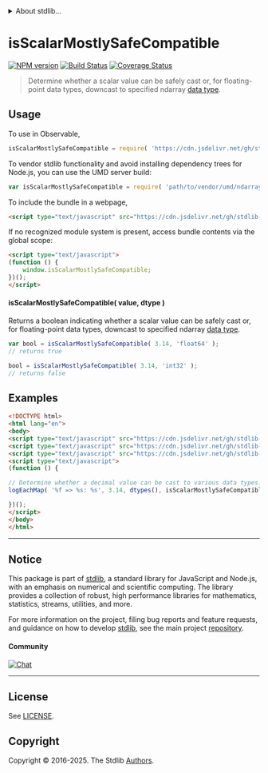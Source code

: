 <!--

@license Apache-2.0

Copyright (c) 2025 The Stdlib Authors.

Licensed under the Apache License, Version 2.0 (the "License");
you may not use this file except in compliance with the License.
You may obtain a copy of the License at

   http://www.apache.org/licenses/LICENSE-2.0

Unless required by applicable law or agreed to in writing, software
distributed under the License is distributed on an "AS IS" BASIS,
WITHOUT WARRANTIES OR CONDITIONS OF ANY KIND, either express or implied.
See the License for the specific language governing permissions and
limitations under the License.

-->


<details>
  <summary>
    About stdlib...
  </summary>
  <p>We believe in a future in which the web is a preferred environment for numerical computation. To help realize this future, we've built stdlib. stdlib is a standard library, with an emphasis on numerical and scientific computation, written in JavaScript (and C) for execution in browsers and in Node.js.</p>
  <p>The library is fully decomposable, being architected in such a way that you can swap out and mix and match APIs and functionality to cater to your exact preferences and use cases.</p>
  <p>When you use stdlib, you can be absolutely certain that you are using the most thorough, rigorous, well-written, studied, documented, tested, measured, and high-quality code out there.</p>
  <p>To join us in bringing numerical computing to the web, get started by checking us out on <a href="https://github.com/stdlib-js/stdlib">GitHub</a>, and please consider <a href="https://opencollective.com/stdlib">financially supporting stdlib</a>. We greatly appreciate your continued support!</p>
</details>

# isScalarMostlySafeCompatible

[![NPM version][npm-image]][npm-url] [![Build Status][test-image]][test-url] [![Coverage Status][coverage-image]][coverage-url] <!-- [![dependencies][dependencies-image]][dependencies-url] -->

> Determine whether a scalar value can be safely cast or, for floating-point data types, downcast to specified ndarray [data type][@stdlib/ndarray/dtypes].

<!-- Section to include introductory text. Make sure to keep an empty line after the intro `section` element and another before the `/section` close. -->

<section class="intro">

</section>

<!-- /.intro -->

<!-- Package usage documentation. -->



<section class="usage">

## Usage

<!-- eslint-disable id-length -->

To use in Observable,

```javascript
isScalarMostlySafeCompatible = require( 'https://cdn.jsdelivr.net/gh/stdlib-js/ndarray-base-assert-is-scalar-mostly-safe-compatible@umd/browser.js' )
```

To vendor stdlib functionality and avoid installing dependency trees for Node.js, you can use the UMD server build:

```javascript
var isScalarMostlySafeCompatible = require( 'path/to/vendor/umd/ndarray-base-assert-is-scalar-mostly-safe-compatible/index.js' )
```

To include the bundle in a webpage,

```html
<script type="text/javascript" src="https://cdn.jsdelivr.net/gh/stdlib-js/ndarray-base-assert-is-scalar-mostly-safe-compatible@umd/browser.js"></script>
```

If no recognized module system is present, access bundle contents via the global scope:

```html
<script type="text/javascript">
(function () {
    window.isScalarMostlySafeCompatible;
})();
</script>
```

#### isScalarMostlySafeCompatible( value, dtype )

Returns a boolean indicating whether a scalar value can be safely cast or, for floating-point data types, downcast to specified ndarray [data type][@stdlib/ndarray/dtypes].

<!-- eslint-disable id-length -->

```javascript
var bool = isScalarMostlySafeCompatible( 3.14, 'float64' );
// returns true

bool = isScalarMostlySafeCompatible( 3.14, 'int32' );
// returns false
```

</section>

<!-- /.usage -->

<!-- Package usage notes. Make sure to keep an empty line after the `section` element and another before the `/section` close. -->

<section class="notes">

</section>

<!-- /.notes -->

<!-- Package usage examples. -->

<section class="examples">

## Examples

<!-- eslint-disable id-length -->

<!-- eslint no-undef: "error" -->

```html
<!DOCTYPE html>
<html lang="en">
<body>
<script type="text/javascript" src="https://cdn.jsdelivr.net/gh/stdlib-js/ndarray-dtypes@umd/browser.js"></script>
<script type="text/javascript" src="https://cdn.jsdelivr.net/gh/stdlib-js/console-log-each-map@umd/browser.js"></script>
<script type="text/javascript" src="https://cdn.jsdelivr.net/gh/stdlib-js/ndarray-base-assert-is-scalar-mostly-safe-compatible@umd/browser.js"></script>
<script type="text/javascript">
(function () {

// Determine whether a decimal value can be cast to various data types...
logEachMap( '%f => %s: %s', 3.14, dtypes(), isScalarMostlySafeCompatible );

})();
</script>
</body>
</html>
```

</section>

<!-- /.examples -->

<!-- Section to include cited references. If references are included, add a horizontal rule *before* the section. Make sure to keep an empty line after the `section` element and another before the `/section` close. -->

<section class="references">

</section>

<!-- /.references -->

<!-- Section for related `stdlib` packages. Do not manually edit this section, as it is automatically populated. -->

<section class="related">

</section>

<!-- /.related -->

<!-- Section for all links. Make sure to keep an empty line after the `section` element and another before the `/section` close. -->


<section class="main-repo" >

* * *

## Notice

This package is part of [stdlib][stdlib], a standard library for JavaScript and Node.js, with an emphasis on numerical and scientific computing. The library provides a collection of robust, high performance libraries for mathematics, statistics, streams, utilities, and more.

For more information on the project, filing bug reports and feature requests, and guidance on how to develop [stdlib][stdlib], see the main project [repository][stdlib].

#### Community

[![Chat][chat-image]][chat-url]

---

## License

See [LICENSE][stdlib-license].


## Copyright

Copyright &copy; 2016-2025. The Stdlib [Authors][stdlib-authors].

</section>

<!-- /.stdlib -->

<!-- Section for all links. Make sure to keep an empty line after the `section` element and another before the `/section` close. -->

<section class="links">

[npm-image]: http://img.shields.io/npm/v/@stdlib/ndarray-base-assert-is-scalar-mostly-safe-compatible.svg
[npm-url]: https://npmjs.org/package/@stdlib/ndarray-base-assert-is-scalar-mostly-safe-compatible

[test-image]: https://github.com/stdlib-js/ndarray-base-assert-is-scalar-mostly-safe-compatible/actions/workflows/test.yml/badge.svg?branch=main
[test-url]: https://github.com/stdlib-js/ndarray-base-assert-is-scalar-mostly-safe-compatible/actions/workflows/test.yml?query=branch:main

[coverage-image]: https://img.shields.io/codecov/c/github/stdlib-js/ndarray-base-assert-is-scalar-mostly-safe-compatible/main.svg
[coverage-url]: https://codecov.io/github/stdlib-js/ndarray-base-assert-is-scalar-mostly-safe-compatible?branch=main

<!--

[dependencies-image]: https://img.shields.io/david/stdlib-js/ndarray-base-assert-is-scalar-mostly-safe-compatible.svg
[dependencies-url]: https://david-dm.org/stdlib-js/ndarray-base-assert-is-scalar-mostly-safe-compatible/main

-->

[chat-image]: https://img.shields.io/gitter/room/stdlib-js/stdlib.svg
[chat-url]: https://app.gitter.im/#/room/#stdlib-js_stdlib:gitter.im

[stdlib]: https://github.com/stdlib-js/stdlib

[stdlib-authors]: https://github.com/stdlib-js/stdlib/graphs/contributors

[umd]: https://github.com/umdjs/umd
[es-module]: https://developer.mozilla.org/en-US/docs/Web/JavaScript/Guide/Modules

[deno-url]: https://github.com/stdlib-js/ndarray-base-assert-is-scalar-mostly-safe-compatible/tree/deno
[deno-readme]: https://github.com/stdlib-js/ndarray-base-assert-is-scalar-mostly-safe-compatible/blob/deno/README.md
[umd-url]: https://github.com/stdlib-js/ndarray-base-assert-is-scalar-mostly-safe-compatible/tree/umd
[umd-readme]: https://github.com/stdlib-js/ndarray-base-assert-is-scalar-mostly-safe-compatible/blob/umd/README.md
[esm-url]: https://github.com/stdlib-js/ndarray-base-assert-is-scalar-mostly-safe-compatible/tree/esm
[esm-readme]: https://github.com/stdlib-js/ndarray-base-assert-is-scalar-mostly-safe-compatible/blob/esm/README.md
[branches-url]: https://github.com/stdlib-js/ndarray-base-assert-is-scalar-mostly-safe-compatible/blob/main/branches.md

[stdlib-license]: https://raw.githubusercontent.com/stdlib-js/ndarray-base-assert-is-scalar-mostly-safe-compatible/main/LICENSE

[@stdlib/ndarray/dtypes]: https://github.com/stdlib-js/ndarray-dtypes/tree/umd

</section>

<!-- /.links -->
